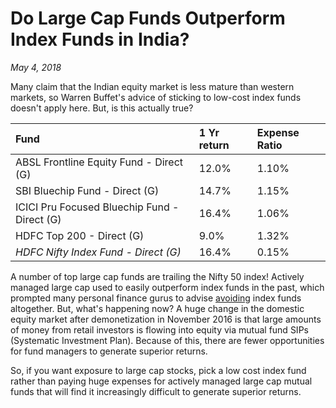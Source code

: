 # Do Large Cap Funds Outperform Index Funds in India?
*May 4, 2018*

Many claim that the Indian equity market
is less mature than western markets, so Warren Buffet's advice
of sticking to low-cost index funds doesn't apply here.
But, is this actually true?

| Fund                                         | 1 Yr return  | Expense Ratio  |
|:-------------------------------------------- |:------------ |:-------------- |
| ABSL Frontline Equity Fund - Direct (G)      | 12.0%        | 1.10%          |
| SBI Bluechip Fund - Direct (G)               | 14.7%        | 1.15%          |
| ICICI Pru Focused Bluechip Fund - Direct (G) | 16.4%        | 1.06%          |
| HDFC Top 200 - Direct (G)                    | 9.0%         | 1.32%          |
| *HDFC Nifty Index Fund - Direct (G)*         | 16.4%        | 0.15%          |

A number of top large cap funds are trailing the Nifty 50 index!
Actively managed large cap used to easily outperform
index funds in the past, which prompted many personal finance gurus
to advise [avoiding](https://www.valueresearchonline.com/story/h2_storyView.asp?str=35462)
index funds altogether. But, what's happening now?
A huge change in the domestic equity market after demonetization
in November 2016 is that large amounts of money from retail investors
is flowing into equity via mutual fund SIPs (Systematic Investment Plan).
Because of this, there are fewer opportunities for fund managers
to generate superior returns.

So, if you want exposure to large cap stocks, pick a low cost
index fund rather than paying huge expenses for actively managed
large cap mutual funds that will find it increasingly difficult
to generate superior returns.
